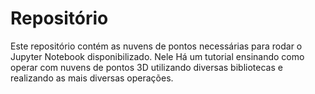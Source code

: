 # Repositório
Este repositório contém as nuvens de pontos necessárias para rodar o Jupyter Notebook disponibilizado. Nele Há um tutorial ensinando como operar com nuvens de pontos 3D utilizando diversas bibliotecas e realizando as mais diversas operações.
